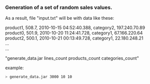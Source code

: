 
### Generation of a set of random sales values.

As a result, file "input.txt" will be with data like these:

product1, 508.7, 2010-10-15 04:52:40.388, category2, 197.240.70.89<br>
product0, 501.9, 2010-10-20 11:24:41.728, category1, 67.166.220.64<br>
product2, 500.1, 2010-10-21 00:13:49.728, category1, 22.180.248.21<br>
...<br>
...<br>

"generate_data.jar lines_count products_count categories_count"

example:
```bash
> generate_data.jar 3000 10 10
```
